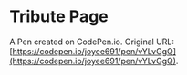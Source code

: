 # Tribute Page

A Pen created on CodePen.io. Original URL: [https://codepen.io/joyee691/pen/vYLvGgQ](https://codepen.io/joyee691/pen/vYLvGgQ).


